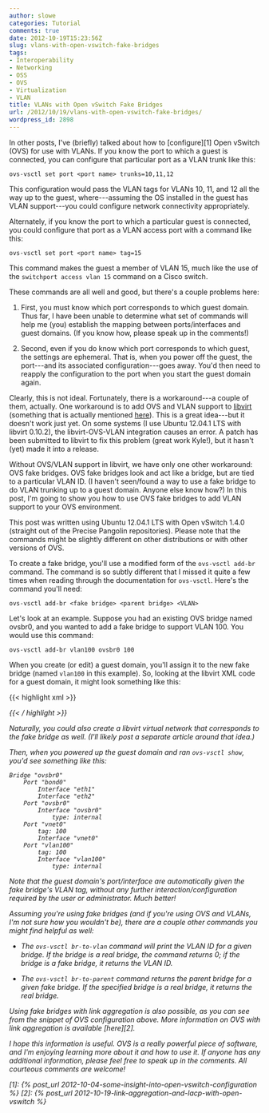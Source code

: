 ```yaml
---
author: slowe
categories: Tutorial
comments: true
date: 2012-10-19T15:23:56Z
slug: vlans-with-open-vswitch-fake-bridges
tags:
- Interoperability
- Networking
- OSS
- OVS
- Virtualization
- VLAN
title: VLANs with Open vSwitch Fake Bridges
url: /2012/10/19/vlans-with-open-vswitch-fake-bridges/
wordpress_id: 2898
---
```


In other posts, I've (briefly) talked about how to [configure][1] Open vSwitch (OVS) for use with VLANs. If you know the port to which a guest is connected, you can configure that particular port as a VLAN trunk like this:

    ovs-vsctl set port <port name> trunks=10,11,12

This configuration would pass the VLAN tags for VLANs 10, 11, and 12 all the way up to the guest, where---assuming the OS installed in the guest has VLAN support---you could configure network connectivity appropriately.

Alternately, if you know the port to which a particular guest is connected, you could configure that port as a VLAN access port with a command like this:

    ovs-vsctl set port <port name> tag=15

This command makes the guest a member of VLAN 15, much like the use of the `switchport access vlan 15` command on a Cisco switch.

These commands are all well and good, but there's a couple problems here:

1. First, you must know which port corresponds to which guest domain. Thus far, I have been unable to determine what set of commands will help me (you) establish the mapping between ports/interfaces and guest domains. (If you know how, please speak up in the comments!)

2. Second, even if you do know which port corresponds to which guest, the settings are ephemeral. That is, when you power off the guest, the port---and its associated configuration---goes away. You'd then need to reapply the configuration to the port when you start the guest domain again.

Clearly, this is not ideal. Fortunately, there is a workaround---a couple of them, actually. One workaround is to add OVS and VLAN support to [libvirt](http://libvirt.org) (something that is actually mentioned [here](http://www.siliconloons.com/?p=305)). This is a great idea---but it doesn't work just yet. On some systems (I use Ubuntu 12.04.1 LTS with libvirt 0.10.2), the libvirt-OVS-VLAN integration causes an error. A patch has been submitted to libvirt to fix this problem (great work Kyle!), but it hasn't (yet) made it into a release.

Without OVS/VLAN support in libvirt, we have only one other workaround: OVS fake bridges. OVS fake bridges look and act like a bridge, but are tied to a particular VLAN ID. (I haven't seen/found a way to use a fake bridge to do VLAN trunking up to a guest domain. Anyone else know how?) In this post, I'm going to show you how to use OVS fake bridges to add VLAN support to your OVS environment.

This post was written using Ubuntu 12.04.1 LTS with Open vSwitch 1.4.0 (straight out of the Precise Pangolin repositories). Please note that the commands might be slightly different on other distributions or with other versions of OVS.

To create a fake bridge, you'll use a modified form of the `ovs-vsctl add-br` command. The command is so subtly different that I missed it quite a few times when reading through the documentation for `ovs-vsctl`. Here's the command you'll need:

    ovs-vsctl add-br <fake bridge> <parent bridge> <VLAN>

Let's look at an example. Suppose you had an existing OVS bridge named ovsbr0, and you wanted to add a fake bridge to support VLAN 100. You would use this command:

    ovs-vsctl add-br vlan100 ovsbr0 100

When you create (or edit) a guest domain, you'll assign it to the new fake bridge (named `vlan100` in this example). So, looking at the libvirt XML code for a guest domain, it might look something like this:

{{< highlight xml >}}
<interface type='bridge'>
  <mac address='11:22:33:aa:bb:cc'/>
  <source bridge='vlan100'/>
  <address type='pci' domain='0x0000' bus='0x00' slot='0x03' function='0x0'/>
</interface>
{{< / highlight >}}

Naturally, you could also create a libvirt virtual network that corresponds to the fake bridge as well. (I'll likely post a separate article around that idea.)

Then, when you powered up the guest domain and ran `ovs-vsctl show`, you'd see something like this:

    Bridge "ovsbr0"
        Port "bond0"
            Interface "eth1"
            Interface "eth2"
        Port "ovsbr0"
            Interface "ovsbr0"
                type: internal
        Port "vnet0"
            tag: 100
            Interface "vnet0"
        Port "vlan100"
            tag: 100
            Interface "vlan100"
                type: internal

Note that the guest domain's port/interface are automatically given the fake bridge's VLAN tag, without any further interaction/configuration required by the user or administrator. Much better!

Assuming you're using fake bridges (and if you're using OVS and VLANs, I'm not sure how you wouldn't be), there are a couple other commands you might find helpful as well:

* The `ovs-vsctl br-to-vlan` command will print the VLAN ID for a given bridge. If the bridge is a real bridge, the command returns 0; if the bridge is a fake bridge, it returns the VLAN ID.

* The `ovs-vsctl br-to-parent` command returns the parent bridge for a given fake bridge. If the specified bridge is a real bridge, it returns the real bridge.

Using fake bridges with link aggregation is also possible, as you can see from the snippet of OVS configuration above. More information on OVS with link aggregation is available [here][2].

I hope this information is useful. OVS is a really powerful piece of software, and I'm enjoying learning more about it and how to use it. If anyone has any additional information, please feel free to speak up in the comments. All courteous comments are welcome!

[1]: {% post_url 2012-10-04-some-insight-into-open-vswitch-configuration %}
[2]: {% post_url 2012-10-19-link-aggregation-and-lacp-with-open-vswitch %}
